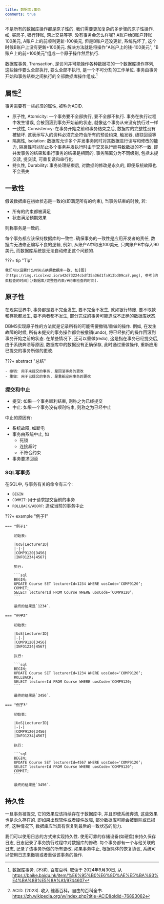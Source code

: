 ```yaml
---
title: 数据库:事务
comments: true
---
```


不是所有的数据库操作都是原子性的. 我们需要更加复杂的多步骤的原子性操作. 如, 买房子, 银行转账, 网上交易等等. 没有事务会怎么样呢? A账户给B账户转账100美元, A账户上的前顺利更新-100美元, 但是B账户还没更新, 系统先坏了, 这个时候B账户上没有更新+100美元. 解决方法就是将操作"A账户上的钱-100美元", "B账户上的前+100美元"组成一个原子操作然后执行. 

数据库事务, Transaction, 是访问并可能操作各种数据项的一个数据库操作序列, 这些操作要么全部执行, 要么全部不执行, 是一个不可分割的工作单位. 事务由事务开始和事务结束之间执行的全部数据库操作组成.[^1]

## 属性[^2]

事务需要有一些必须的属性, 被称为ACID.

- 原子性, Atomicity: 一个事务要不全部执行, 要不全部不执行. 事务在执行过程中发生错误, 会被回滚到事务开始前的状态, 就像这个事务从来没有执行过一样
- 一致性, Consistency: 在事务开始之前和事务结束之后, 数据库的完整性没有被破坏. 这表示写入的资料必须完全符合所有的预设约束, 触发器, 级联回滚等
- 隔离性, Isolation: 数据库允许多个并发事务同时对其数据进行读写和修改的能力, 隔离性可以防止多个事务并发执行时由于交叉执行而导致数据的不一致. 即并发事务的结果和串行事务的结果是相同的. 事务隔离分为不同级别, 包括未提交读, 提交读, 可重复读和串行化
- 持久性, Durability: 事务处理结束后, 对数据的修改是永久的, 即便系统故障也不会丢失

## 一致性

假设数据库在初始状态是一致的(即满足所有的约束), 当事务结束的时候, 若:

- 所有的约束都被满足
- 状态满足预期效果

则称事务是一致的.

每个事务都应该保持数据库的一致性. 确保事务的一致性是应用开发者的责任, 数据库无法修正编写不良的逻辑, 例如, 从账户A中取出100美元, 只向账户B中存入90美元, 而数据库系统是无法自动修正这个问题的.

???+ tip "Tip"

    我们可以设置什么时间点确保数据库一致. 如[图](https://img.ricolxwz.io/a42d73224cbdf35a36d1fa913bd09ca7.png), 参考[约束检查的时间](/数据库/完整性约束/#约束检查的时间).

## 原子性

在现实世界中, 事务都是要不完全发生, 要不完全不发生, 就如银行转账, 要不取款和存款都发生, 要不两者都不发生, 部分完成的事务可能造成不正确的数据库状态. 

DBMS实现原子性的方法就是记录所有的可能需要撤销/重做的操作. 例如, 在发生故障的时候, 所有未提交的事务操作都会被撤销(undo), 将已经执行的操作回滚到事务开始之前的状态. 在某些情况下, 还可以重做(redo), 这是指在事务已经提交后, 由于系统奔溃等原因, 数据库中的数据没有正确保存, 此时通过重做操作, 重新应用已提交的事务所做的更改.

???+ abstract "总结"

    - 撤销: 用于未提交的事务, 是回滚事务的更改
    - 重做: 用于已提交的事务, 是重新应用事务的更改

### 提交和中止

- 提交: 如果一个事务顺利结束, 则称之为已经提交
- 中止: 如果一个事务没有顺利结束, 则称之为已经中止

中止的原因有:

- 系统故障, 如断电
- 事务由系统中止, 如
    - 死锁
    - 连接超时
    - 不符合约束
- 事务要求回滚

### SQL写事务

在SQL中, 与事务有关的命令有三个:

- `BEGIN`
- `COMMIT`: 用于请求提交当前的事务
- `ROLLBACK/ABORT`: 造成当前的事务中止

???+ example "例子1"

    === "例子1"

        初始表:

        |UoS|LecturerID|
        |-|-|
        |COMP9120|3456|
        |INFO1234|4567|

        执行:

        ```sql
        BEGIN;
        UPDATE Course SET lecturerId=1234 WHERE uosCode=‘COMP9120’;
        COMMIT;
        SELECT lecturerId FROM Course WHERE uosCode=‘COMP9120’;
        ```

        最终的结果是`1234`.

    === "例子2"

        初始表:

        |UoS|LecturerID|
        |-|-|
        |COMP9120|3456|
        |INFO1234|4567|

        执行:

        ```sql
        BEGIN;
        UPDATE Course SET lecturerId=1234 WHERE uosCode=‘COMP9120’;
        ROLLBACK;
        SELECT lecturerId FROM Course WHERE uosCode=‘COMP9120;
        ```

        最终的结果是`3456`.

    === "例子3"

        初始表:

        |UoS|LecturerID|
        |-|-|
        |COMP9120|3456|
        |INFO1234|4567|

        执行:

        ```sql
        BEGIN;
        UPDATE Course SET lecturerId=4567 WHERE uosCode=‘COMP9120’;
        SELECT lecturerId FROM Course WHERE uosCode=‘COMP9120’;
        COMMIT;
        ```

        最终的结果是`3456`.       

## 持久性

一旦事务被提交, 它的效果应该持续存在于数据库中, 并且即使系统奔溃, 这些效果也是永久存在的. 即如果出现软件或者硬件故障, 部分数据库可能会被删除或已损坏, 这种情况下, 数据库应当具有恢复到最后的一致状态的能力.

我们可以使用日志的方式来实现持久性. 使用可靠的存储设备(如硬盘)来持久保存日志, 日志记录了事务执行过程中对数据库的修改. 每个事务都有一个与他关联的日志, 记录了该事务所做的所有更改. 如果事务中止, 根据具体的恢复协议, 系统可以使用日志来撤销或者重做该事务的操作.

[^1]: 数据库事务. (不详). 百度百科. 取读于 2024年9月30日, 从 https://baike.baidu.hk/item/%E6%95%B0%E6%8D%AE%E5%BA%93%E4%BA%8B%E5%8A%A1/9744607
[^2]: ACID. (2023). 收入 维基百科，自由的百科全书. https://zh.wikipedia.org/w/index.php?title=ACID&oldid=76893082